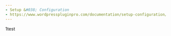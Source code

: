 ```yaml
---
- Setup &#038; Configuration
- https://www.wordpresspluginpro.com/documentation/setup-configuration/
---
```

1test
